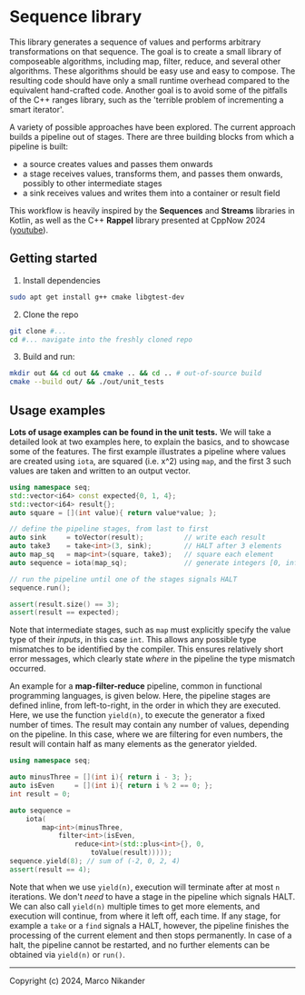 # Sequence library

This library generates a sequence of values and performs arbitrary transformations on that sequence.
The goal is to create a small library of composeable algorithms, including map, filter, reduce, and several other algorithms.
These algorithms should be easy use and easy to compose.
The resulting code should have only a small runtime overhead compared to the equivalent hand-crafted code.
Another goal is to avoid some of the pitfalls of the C++ ranges library, such as the 'terrible problem of incrementing a smart iterator'.

A variety of possible approaches have been explored.
The current approach builds a pipeline out of stages.
There are three building blocks from which a pipeline is built:
- a source creates values and passes them onwards
- a stage receives values, transforms them, and passes them onwards, possibly to other intermediate stages
- a sink receives values and writes them into a container or result field

This workflow is heavily inspired by the **Sequences** and **Streams** libraries in Kotlin, as well as the C++ **Rappel** library presented at CppNow 2024 ([youtube](https://www.youtube.com/watch?v=itnyR9j8y6E)).

## Getting started

1. Install dependencies
```bash
sudo apt get install g++ cmake libgtest-dev
```

2. Clone the repo
```bash
git clone #...
cd #... navigate into the freshly cloned repo
```

3. Build and run:
```bash
mkdir out && cd out && cmake .. && cd .. # out-of-source build
cmake --build out/ && ./out/unit_tests
```

## Usage examples

**Lots of usage examples can be found in the unit tests.**
We will take a detailed look at two examples here, to explain the basics, and to showcase some of the features.
The first example illustrates a pipeline where values are created using `iota`, are squared (i.e. x^2) using `map`, and the first 3 such values are taken and written to an output vector.

```cpp
using namespace seq;
std::vector<i64> const expected{0, 1, 4};
std::vector<i64> result{};
auto square = [](int value){ return value*value; };

// define the pipeline stages, from last to first
auto sink     = toVector(result);          // write each result
auto take3    = take<int>(3, sink);        // HALT after 3 elements
auto map_sq   = map<int>(square, take3);   // square each element
auto sequence = iota(map_sq);              // generate integers [0, inf)

// run the pipeline until one of the stages signals HALT
sequence.run();

assert(result.size() == 3);
assert(result == expected);
```

Note that intermediate stages, such as `map` must explicitly specify the value type of their _inputs_, in this case `int`.
This allows any possible type mismatches to be identified by the compiler.
This ensures relatively short error messages, which clearly state _where_ in the pipeline the type mismatch occurred.

An example for a **map-filter-reduce** pipeline, common in functional programming languages, is given below.
Here, the pipeline stages are defined inline, from left-to-right, in the order in which they are executed.
Here, we use the function `yield(n)`, to execute the generator a fixed number of times.
The result may contain any number of values, depending on the pipeline.
In this case, where we are filtering for even numbers, the result will contain half as many elements as the generator yielded.

```cpp
using namespace seq;

auto minusThree = [](int i){ return i - 3; };
auto isEven     = [](int i){ return i % 2 == 0; };
int result = 0;

auto sequence =
    iota(
        map<int>(minusThree,
            filter<int>(isEven,
                reduce<int>(std::plus<int>{}, 0,
                    toValue(result)))));
sequence.yield(8); // sum of (-2, 0, 2, 4)
assert(result == 4);
```
Note that when we use `yield(n)`, execution will terminate after at most `n` iterations.
We don't _need_ to have a stage in the pipeline which signals HALT.
We can also call `yield(n)` multiple times to get more elements, and execution will continue, from where it left off, each time.
If any stage, for example a `take` or a `find` signals a HALT, however, the pipeline finishes the processing of the current element and then stops permanently.
In case of a halt, the pipeline cannot be restarted, and no further elements can be obtained via `yield(n)` or `run()`.

---
Copyright (c) 2024, Marco Nikander
